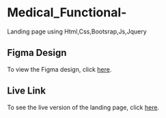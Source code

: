 # Medical_Functional-
Landing page using Html,Css,Bootsrap,Js,Jquery
## Figma Design

To view the Figma design, click [here](https://www.figma.com/design/qYwWNHK28qsZCsRpZDxbE2/Medical-Functional---bootstrap-responsive-website-templates%C2%A0download-for-medical-(Community)?node-id=2-64&t=nP1wQKSWLmUmE5Jy-0).

## Live Link

To see the live version of the landing page, click [here](https://sowmiyapalani63.github.io/Medical_Functional-/).
